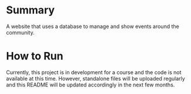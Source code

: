 # Summary
A website that uses a database to manage and show events around the community.

# How to Run
Currently, this project is in development for a course and the code is not available at this time. However, standalone files will be uploaded regularly and this README will be updated accordingly in the next few months.
